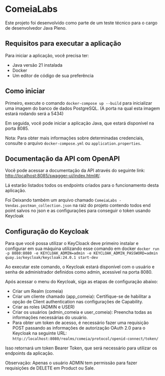 # ComeiaLabs

Este projeto foi desenvolvido como parte de um teste técnico para o cargo de desenvolvedor Java Pleno.

## Requisitos para executar a aplicação

Para iniciar a aplicação, você precisa ter:
- Java versão 21 instalada
- Docker
- Um editor de código de sua preferência

## Como iniciar

Primeiro, execute o comando `docker-compose up --build` para inicializar uma imagem do banco de dados PostgreSQL. (A porta na qual esta imagem estará rodando será a 5434)

Em seguida, você pode iniciar a aplicação Java, que estará disponível na porta 8085.

Nota: Para obter mais informações sobre determinadas credenciais, consulte o arquivo `docker-compose.yml` ou `application.properties`.

## Documentação da API com OpenAPI

Você pode acessar a documentação da API através do seguinte link: [http://localhost:8085/swagger-ui/index.html#/](http://localhost:8085/swagger-ui/index.html#/).

Lá estarão listados todos os endpoints criados para o funcionamento desta aplicação.

Foi Deixando também um arquivo chamado `ComeiaLabs - Vendas.postman_collection.json` na raiz do projeto contendo todos end point salvos no json e as configurações para conseguir o token usando Keycloak

## Configuração do Keycloak

Para que você possa utilizar o KeyCloack deve primeiro instalar e configurar em sua máquina utilizando esse comando em docker `docker run -p 8080:8080 -e KEYCLOAK_ADMIN=admin -e KEYCLOAK_ADMIN_PASSWORD=admin quay.io/keycloak/keycloak:24.0.1 start-dev`

Ao executar este comando, o Keycloak estará disponível com o usuário e senha de administrador definidos como admin, acessível na porta 8080.

Após acessar o menu do Keycloak, siga as etapas de configuração abaixo:
- Criar um Realm (comeia)
- Criar um cliente chamado (app_comeia): Certifique-se de habilitar a opção de Client authentication nas configurações de Capability.
- Criar as roles (ADMIN e USER)
- Criar os usuários (admin_comeia e user_comeia): Preencha todas as informações necessárias do usuário.
- Para obter um token de acesso, é necessário fazer uma requisição POST passando as informações de autorização OAuth 2.0 para o Keycloak na seguinte URL: `http://localhost:8080/realms/comeia/protocol/openid-connect/token/`

Isso retornará um token Bearer Token, que será necessário para utilizar os endpoints da aplicação.

Observação: Apenas o usuário ADMIN tem permissão para fazer requisições de DELETE em Product ou Sale.
